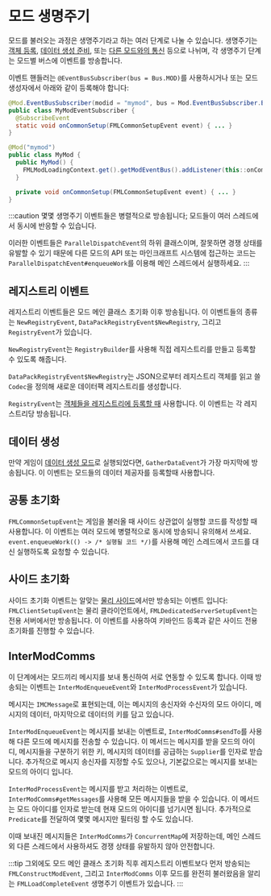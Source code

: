 모드 생명주기
==============

모드를 불러오는 과정은 생명주기라고 하는 여러 단계로 나눌 수 있습니다. 생명주기는 [객체 등록][registering], [데이터 생성 준비][datagen], 또는 [다른 모드와의 통신][imc] 등으로 나뉘며, 각 생명주기 단계는 모드별 버스에 이벤트를 방송합니다. 

이벤트 핸들러는 `@EventBusSubscriber(bus = Bus.MOD)`를 사용하시거나 또는 모드 생성자에서 아래와 같이 등록해야 합니다:

```java
@Mod.EventBusSubscriber(modid = "mymod", bus = Mod.EventBusSubscriber.Bus.MOD)
public class MyModEventSubscriber {
  @SubscribeEvent
  static void onCommonSetup(FMLCommonSetupEvent event) { ... }
}

@Mod("mymod")
public class MyMod {
  public MyMod() {
    FMLModLoadingContext.get().getModEventBus().addListener(this::onCommonSetup);
  } 

  private void onCommonSetup(FMLCommonSetupEvent event) { ... }
}
```

:::caution
몇몇 생명주기 이벤트들은 병렬적으로 방송됩니다; 모드들이 여러 스레드에서 동시에 반응할 수 있습니다.

이러한 이벤트들은 `ParallelDispatchEvent`의 하위 클래스이며, 잘못하면 경쟁 상태를 유발할 수 있기 때문에 다른 모드의 API 또는 마인크래프트 시스템에 접근하는 코드는 `ParallelDispatchEvent#enqueueWork`를 이용해 메인 스레드에서 실행하세요.
:::

레지스트리 이벤트
---------------

레지스트리 이벤트들은 모드 메인 클래스 초기화 이후 방송됩니다. 이 이벤트들의 종류는 `NewRegistryEvent`, `DataPackRegistryEvent$NewRegistry`, 그리고 `RegistryEvent`가 있습니다.

`NewRegistryEvent`는 `RegistryBuilder`를 사용해 직접 레지스트리를 만들고 등록할 수 있도록 해줍니다.

`DataPackRegistryEvent$NewRegistry`는 JSON으로부터 레지스트리 객체를 읽고 쓸 `Codec`을 정의해 새로운 데이터팩 레지스트리를 생성합니다.

`RegistryEvent`는 [객체들을 레지스트리에 등록할 때][registering] 사용합니다. 이 이벤트는 각 레지스트리당 방송됩니다.

데이터 생성
---------------

만약 게임이 [데이터 생성 모드][datagen]로 실행되었다면, `GatherDataEvent`가 가장 마지막에 방송됩니다. 이 이벤트는 모드들의 데이터 제공자를 등록할때 사용합니다.

공통 초기화
------------

`FMLCommonSetupEvent`는 게임을 불러올 때 사이드 상관없이 실행할 코드를 작성할 때 사용합니다. 이 이벤트는 여러 모드에 병렬적으로 동시에 방송되니 유의해서 쓰세요. `event.enqueueWork(() -> /* 실행될 코드 */)`를 사용해 메인 스레드에서 코드를 대신 실행하도록 요청할 수 있습니다. 

사이드 초기화
-----------

사이드 초기화 이벤트는 알맞는 [물리 사이드][sides]에서만 방송되는 이벤트 입니다: `FMLClientSetupEvent`는 물리 클라이언트에서, `FMLDedicatedServerSetupEvent`는 전용 서버에서만 방송됩니다. 이 이벤트를 사용하여 키바인드 등록과 같은 사이드 전용 초기화를 진행할 수 있습니다.

InterModComms
-------------

이 단계에서는 모드끼리 메시지를 보내 통신하여 서로 연동할 수 있도록 합니다. 이때 방송되는 이벤트는 `InterModEnqueueEvent`와 `InterModProcessEvent`가 있습니다.

메시지는 `IMCMessage`로 표현되는데, 이는 메시지의 송신자와 수신자의 모드 아이디, 메시지의 데이터, 마지막으로 데이터의 키를 담고 있습니다.

`InterModEnqueueEvent`는 메시지를 보내는 이벤트로, `InterModComms#sendTo`를 사용해 다른 모드에 메시지를 전송할 수 있습니다. 이 메서드는 메시지를 받을 모드의 아이디, 메시지들을 구분하기 위한 키, 메시지의 데이터를 공급하는 `Supplier`를 인자로 받습니다. 추가적으로 메시지 송신자를 지정할 수도 있으나, 기본값으로는 메시지를 보내는 모드의 아이디 입니다.

`InterModProcessEvent`는 메시지를 받고 처리하는 이벤트로, `InterModComms#getMessages`를 사용해 모든 메시지들을 받을 수 있습니다. 이 메서드는 모드 아이디를 인자로 받는데 현재 모드의 아이디를 넘기시면 됩니다. 추가적으로 `Predicate`를 전달하여 몇몇 메시지만 필터링 할 수도 있습니다.

이때 보내진 메시지들은 `InterModComms`가 `ConcurrentMap`에 저장하는데, 메인 스레드 외 다른 스레드에서 사용하셔도 경쟁 상태를 유발하지 않아 안전합니다.

:::tip
그외에도 모드 메인 클래스 초기화 직후 레지스트리 이벤트보다 먼저 방송되는 `FMLConstructModEvent`, 그리고 `InterModComms` 이후 모드를 완전히 불러왔음을 알리는 `FMLLoadCompleteEvent` 생명주기 이벤트가 있습니다.
:::

[registering]: ./registries.md#객체-등록하기
[datagen]: ../datagen/index.md
[imc]: ./lifecycle.md#intermodcomms
[sides]: ./sides.md
